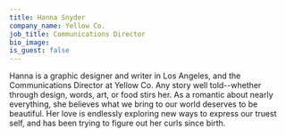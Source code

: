 ```yaml
---
title: Hanna Snyder
company_name: Yellow Co.
job_title: Communications Director
bio_image:
is_guest: false
---
```


Hanna is a graphic designer and writer in Los Angeles, and the Communications Director at Yellow Co. Any story well told--whether through design, words, art, or food stirs her. As a romantic about nearly everything, she believes what we bring to our world deserves to be beautiful. Her love is endlessly exploring new ways to express our truest self, and has been trying to figure out her curls since birth.
